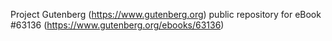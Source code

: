 Project Gutenberg (https://www.gutenberg.org) public repository for eBook #63136 (https://www.gutenberg.org/ebooks/63136)
